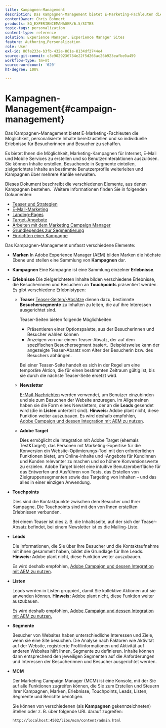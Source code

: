 ```yaml
---
title: Kampagnen-Management
description: Das Kampagnen-Management bietet E-Marketing-Fachleuten die Möglichkeit, personalisierte Inhalte bereitzustellen und so individuelle Erlebnisse für Besucher zu schaffen. Es bietet Ihnen die Möglichkeit, Marketing-Kampagnen für Internet, E-Mail und Mobile Services zu erstellen und so Benutzerinteraktionen auszulösen.
contentOwner: Chris Bohnert
products: SG_EXPERIENCEMANAGER/6.5/SITES
topic-tags: personalization
content-type: reference
solution: Experience Manager, Experience Manager Sites
feature: Authoring,Personalization
role: User
exl-id: 86fe233e-b3fb-432e-861e-8134df2744e4
source-git-commit: c3e9029236734e22f5d266ac26b923eafbe0a459
workflow-type: tm+mt
source-wordcount: '620'
ht-degree: 100%

---
```


# Kampagnen-Management{#campaign-management}

Das Kampagnen-Management bietet E-Marketing-Fachleuten die Möglichkeit, personalisierte Inhalte bereitzustellen und so individuelle Erlebnisse für Besucherinnen und Besucher zu schaffen.

Es bietet Ihnen die Möglichkeit, Marketing-Kampagnen für Internet, E-Mail und Mobile Services zu erstellen und so Benutzerinteraktionen auszulösen.  Sie können Inhalte erstellen, Besuchende in Segmente einteilen, zielgerichtete Inhalte an bestimmte Benutzerprofile weiterleiten und Kampagnen über mehrere Kanäle verwalten.

Dieses Dokument beschreibt die verschiedenen Elemente, aus denen Kampagnen bestehen.  Weitere Informationen finden Sie in folgenden Dokumenten:

* [Teaser und Strategien](/help/sites-classic-ui-authoring/classic-personalization-campaigns-teasers-strategy.md)
* [E-Mail-Marketing](/help/sites-classic-ui-authoring/classic-personalization-campaigns-email.md)
* [Landing-Pages](/help/sites-classic-ui-authoring/classic-personalization-campaigns-landingpage.md)
* [Target-Angebote](/help/sites-classic-ui-authoring/classic-personalization-campaigns-target-offers.md)
* [Arbeiten mit dem Marketing Campaign Manager](/help/sites-classic-ui-authoring/classic-personalization-campaigns-mktg-manager.md)
* [Grundlegendes zur Segmentierung](/help/sites-classic-ui-authoring/classic-personalization-campaigns-segmentation.md)
* [Einrichten einer Kampagne](/help/sites-classic-ui-authoring/classic-personalization-campaigns-setting-up-your.md)

Das Kampagnen-Management umfasst verschiedene Elemente:

* **Marken**
In Adobe Experience Manager (AEM) bilden Marken die höchste Ebene und stellen eine Sammlung von **Kampagnen** dar.

* **Kampagnen**
Eine Kampagne ist eine Sammlung einzelner **Erlebnisse**.

* **Erlebnisse**
Die zielgerichteten Inhalte bilden verschiedene Erlebnisse, die Besucherinnen und Besuchern an **Touchpoints** präsentiert werden. Es gibt verschiedene Erlebnistypen:

   * **Teaser**
     [Teaser-Seiten/-Absätze](#teasers) dienen dazu, bestimmte **Besuchersegmente** zu Inhalten zu leiten, die auf ihre Interessen ausgerichtet sind.

     Teaser-Seiten bieten folgende Möglichkeiten:

      * Präsentieren einer Optionspalette, aus der Besucherinnen und Besucher wählen können
      * Anzeigen von nur einem Teaser-Absatz, der auf dem spezifischen Besuchersegment basiert.  Beispielsweise kann der angezeigte Teaser-Absatz vom Alter der Besucherin bzw. des Besuchers abhängen.

     Bei einer Teaser-Seite handelt es sich in der Regel um eine temporäre Aktion, die für einen bestimmten Zeitraum gültig ist, bis sie durch die nächste Teaser-Seite ersetzt wird.

   * **Newsletter**

     [E-Mail-Nachrichten](#emailmarketing) werden verwendet, um Benutzer einzubinden und sie zum Besuchen der Website anzuregen. Im Allgemeinen haben sie die Form eines Newsletters, der an die **Leads** gesendet wird (die in **Listen** unterteilt sind). **Hinweis:** Adobe plant nicht, diese Funktion weiter auszubauen. Es wird deshalb empfohlen, [Adobe Campaign und dessen Integration mit AEM zu nutzen](/help/sites-administering/campaign.md).

   * **Adobe Target**

     Dies ermöglicht die Integration mit Adobe Target (ehemals Test&amp;Target), das Personen mit Marketing-Expertise für die Konversion ein Website-Optimierungs-Tool mit den erforderlichen Funktionen bietet, um Online-Inhalte und -Angebote für Kundinnen und Kunden relevanter zu machen und so höhere Konversionswerte zu erzielen. Adobe Target bietet eine intuitive Benutzeroberfläche für das Entwerfen und Ausführen von Tests, das Erstellen von Zielgruppensegmenten sowie das Targeting von Inhalten – und das alles in einer einzigen Anwendung.

* **Touchpoints**

  Dies sind die Kontaktpunkte zwischen dem Besucher und Ihrer Kampagne. Die Touchpoints sind mit den von Ihnen erstellten Erlebnissen verbunden.

  Bei einem Teaser ist dies z. B. die Inhaltsseite, auf der sich der Teaser-Absatz befindet, bei einem Newsletter ist es die Mailing-Liste.

* **Leads**

  Die Informationen, die Sie über Ihre Besucher und die Kontaktaufnahme mit ihnen gesammelt haben, bildet die Grundlage für Ihre Leads. **Hinweis:** Adobe plant nicht, diese Funktion weiter auszubauen.

  Es wird deshalb empfohlen, [Adobe Campaign und dessen Integration mit AEM zu nutzen](/help/sites-administering/campaign.md).

* **Listen**

  Leads werden in Listen gruppiert, damit Sie kollektive Aktionen auf sie anwenden können. **Hinweis:** Adobe plant nicht, diese Funktion weiter auszubauen.

  Es wird deshalb empfohlen, [Adobe Campaign und dessen Integration mit AEM zu nutzen.](/help/sites-administering/campaign.md)

* **Segmente**

  Besucher von Websites haben unterschiedliche Interessen und Ziele, wenn sie eine Site besuchen. Die Analyse nach Faktoren wie Aktivität auf der Website, registrierte Profilinformationen und Aktivität auf anderen Websites hilft Ihnen, Segmente zu definieren. Inhalte können dann entsprechend den jeweiligen Segmenten auf die Anforderungen und Interessen der Besucherinnen und Besucher ausgerichtet werden.

* **MCM**

  Der Marketing Campaign Manager (MCM) ist eine Konsole, mit der Sie auf alle Funktionen zugreifen können, die Sie zum Erstellen und Steuern Ihrer Kampagnen, Marken, Erlebnisse, Touchpoints, Leads, Listen, Segmente und Berichte benötigen.

  Sie können von verschiedenen (als **Kampagnen** gekennzeichneten) Stellen oder z. B. über folgende URL darauf zugreifen:

  `http://localhost:4502/libs/mcm/content/admin.html`
